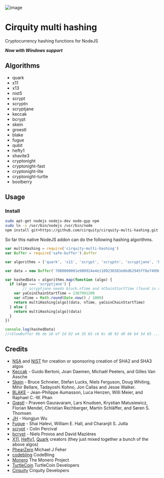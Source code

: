 ![image](https://cirquity.com/img/logo-small.png)

# Cirquity multi hashing

Cryptocurrency hashing functions for NodeJS

***Now with Windows support***

## Algorithms

* quark
* x11
* x13
* nist5
* scrypt
* scryptn
* scryptjane
* keccak
* bcrypt
* skein
* groestl
* blake
* fugue
* qubit
* hefty1
* shavite3
* cryptonight
* cryptonight-fast
* cryptonight-lite
* cryptonight-turtle
* boolberry

## Usage

### Install

```bash
sudo apt-get nodejs nodejs-dev node-gyp npm
sudo ln -s /usr/bin/nodejs /usr/bin/node
npm install git+https://github.com/cirquity/cirquity-multi-hashing.git
```

So far this native NodeJS addon can do the following hashing algorithms.

```javascript
var multiHashing = require('cirquity-multi-hashing')
var Buffer = require('safe-buffer').Buffer

var algorithms = ['quark', 'x11', 'scrypt', 'scryptn', 'scryptjane', 'keccak', 'bcrypt', 'skein', 'blake']

var data = new Buffer('7000000001e980924e4e1109230383e66d62945ff8e749903bea4336755c00000000000051928aff1b4d72416173a8c3948159a09a73ac3bb556aa6bfbcad1a85da7f4c1d13350531e24031b939b9e2b', 'hex')

var hashedData = algorithms.map(function (algo) {
  if (algo === 'scryptjane') {
        // scryptjane needs block.nTime and nChainStartTime (found in coin source)
    var yaCoinChainStartTime = 1367991200
    var nTime = Math.round(Date.now() / 1000)
    return multiHashing[algo](data, nTime, yaCoinChainStartTime)
  } else {
    return multiHashing[algo](data)
  }
})

console.log(hashedData)
//<SlowBuffer 0b de 16 ef 2d 92 e4 35 65 c6 6c d8 92 d9 66 b4 3d 65 ..... >
```


## Credits

* [NSA](http://www.nsa.gov/) and [NIST](http://www.nist.gov/) for creation or sponsoring creation of SHA2 and SHA3 algos
* [Keccak](http://en.wikipedia.org/wiki/Keccak) - Guido Bertoni, Joan Daemen, Michaël Peeters, and Gilles Van Assche
* [Skein](http://en.wikipedia.org/wiki/Skein_(hash_function)) - Bruce Schneier, Stefan Lucks, Niels Ferguson, Doug Whiting, Mihir Bellare, Tadayoshi Kohno, Jon Callas and Jesse Walker.
* [BLAKE](http://en.wikipedia.org/wiki/BLAKE_(hash_function)) - Jean-Philippe Aumasson, Luca Henzen, Willi Meier, and Raphael C.-W. Phan
* [Grøstl](http://en.wikipedia.org/wiki/Gr%C3%B8stl) - Praveen Gauravaram, Lars Knudsen, Krystian Matusiewicz, Florian Mendel, Christian Rechberger, Martin Schläffer, and Søren S. Thomsen
* [JH](http://en.wikipedia.org/wiki/JH_(hash_function)) - Hongjun Wu
* [Fugue](http://en.wikipedia.org/wiki/Fugue_(hash_function)) - Shai Halevi, William E. Hall, and Charanjit S. Jutla
* [scrypt](http://en.wikipedia.org/wiki/Scrypt) - Colin Percival
* [bcrypt](http://en.wikipedia.org/wiki/Bcrypt) - Niels Provos and David Mazières
* [X11](http://www.darkcoin.io/), [Hefty1](http://heavycoin.github.io/about.html), [Quark](http://www.qrk.cc/) creators (they just mixed together a bunch of the above algos)
* [PhearZero](https://github.com/PhearZero) Michael J Feher
* [codebling](https://github.com/codebling) CodeBling
* [Monero](https://github.com/monero-project/monero) The Monero Project
* [TurtleCoin](https://github.com/turtlecoin) TurtleCoin Developers
* [Cirquity](https://github.com/cirquity) Cirquity Developers

